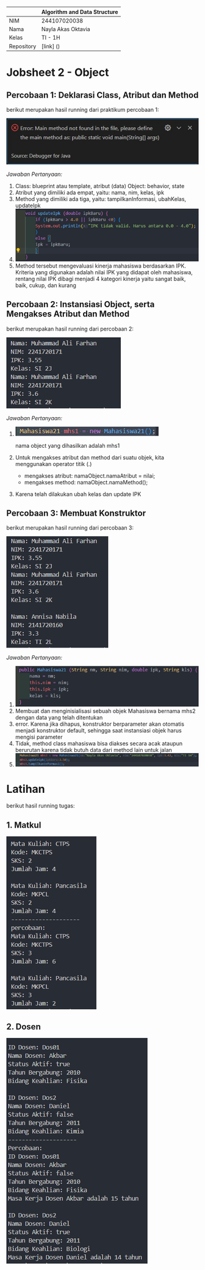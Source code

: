 |  | Algorithm and Data Structure |
|--|--|
| NIM |  244107020038|
| Nama |  Nayla Akas Oktavia|
| Kelas | TI - 1H |
| Repository | [link] () |

# Jobsheet 2 - Object
## Percobaan 1: Deklarasi Class, Atribut dan Method

berikut merupakan hasil running dari praktikum percobaan 1:

![Screenshot](output/mhserror.jpg)

*Jawaban Pertanyaan:* 
1.  Class: blueprint atau template, atribut (data)
    Object: behavior, state
2.  Atribut yang dimiliki ada empat, yaitu: nama, nim, kelas, ipk
3.  Method yang dimiliki ada tiga, yaitu: tampilkanInformasi, ubahKelas, updateIpk
4. ![Screenshot](output/pertanyaan1.png)
5. Method tersebut mengevaluasi kinerja mahasiswa berdasarkan IPK. Kriteria yang digunakan adalah nilai IPK yang didapat oleh mahasiswa, rentang nilai IPK dibagi menjadi 4 kategori kinerja yaitu sangat baik, baik, cukup, dan kurang

## Percobaan 2: Instansiasi Object, serta Mengakses Atribut dan Method

berikut merupakan hasil running dari percobaan 2:

![Screenshot](output/mhs1.png)

*Jawaban Pertanyaan:* 
1. ![Screenshot](output/instansiasi.png)

    nama object yang dihasilkan adalah mhs1
2. Untuk mengakses atribut dan method dari suatu objek, kita menggunakan operator titik (.)
    - mengakses atribut:
    namaObject.namaAtribut = nilai;
    - mengakses method:
    namaObject.namaMethod();
3. Karena telah dilakukan ubah kelas dan update IPK 

## Percobaan 3: Membuat Konstruktor

berikut merupakan hasil running dari percobaan 3:

![Screenshot](output/mhs2.png)

*Jawaban Pertanyaan:* 
1. ![Screenshot](output/parameter.png)
2. Membuat dan menginisialisasi sebuah objek Mahasiswa bernama mhs2 dengan data yang telah ditentukan
3. error. Karena jika dihapus, konstruktor berparameter akan otomatis menjadi konstruktor default, sehingga saat instansiasi objek harus mengisi parameter
4. Tidak, method class mahasiswa bisa diakses secara acak ataupun berurutan karena tidak butuh data dari method lain untuk jalan
5. ![Screenshot](output/pertanyaan3.png)

# Latihan

berikut hasil running tugas:
## 1. Matkul
![Screenshot](output/latihan1.png)



## 2. Dosen
![Screenshot](output/latihan2.png)

